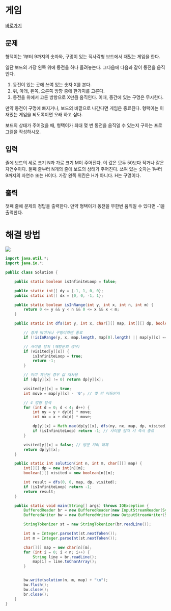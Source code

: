 # 게임

[바로가기](https://www.acmicpc.net/problem/1103)

## 문제

형택이는 1부터 9까지의 숫자와, 구멍이 있는 직사각형 보드에서 재밌는 게임을 한다.

일단 보드의 가장 왼쪽 위에 동전을 하나 올려놓는다. 그다음에 다음과 같이 동전을 움직인다.

1. 동전이 있는 곳에 쓰여 있는 숫자 X를 본다.
2. 위, 아래, 왼쪽, 오른쪽 방향 중에 한가지를 고른다.
3. 동전을 위에서 고른 방향으로 X만큼 움직인다. 이때, 중간에 있는 구멍은 무시한다.

만약 동전이 구멍에 빠지거나, 보드의 바깥으로 나간다면 게임은 종료된다. 형택이는 이 재밌는 게임을 되도록이면 오래 하고 싶다.

보드의 상태가 주어졌을 때, 형택이가 최대 몇 번 동전을 움직일 수 있는지 구하는 프로그램을 작성하시오.

## 입력

줄에 보드의 세로 크기 N과 가로 크기 M이 주어진다. 이 값은 모두 50보다 작거나 같은 자연수이다. 둘째 줄부터 N개의 줄에 보드의 상태가 주어진다. 쓰여 있는 숫자는 1부터 9까지의 자연수 또는 H이다. 가장 왼쪽 위칸은 H가 아니다. H는 구멍이다.

## 출력

첫째 줄에 문제의 정답을 출력한다. 만약 형택이가 동전을 무한번 움직일 수 있다면 -1을 출력한다.

# 해결 방법

![](https://kurtyoon-space.s3.ap-northeast-2.amazonaws.com/69b55fea-ef7e-488e-994b-1050a4409577_20250424.png)

```java
import java.util.*;
import java.io.*;

public class Solution {

    public static boolean isInfiniteLoop = false;

    public static int[] dy = {-1, 1, 0, 0};
    public static int[] dx = {0, 0, -1, 1};

    public static boolean isInRange(int y, int x, int n, int m) {
        return 0 <= y && y < n && 0 <= x && x < m;
    }

    public static int dfs(int y, int x, char[][] map, int[][] dp, boolean[][] visited) {

        // 경계 밖이거나 구멍이라면 종료
        if (!isInRange(y, x, map.length, map[0].length) || map[y][x] == 'H') return 0;

        // 사이클 탐지 (재방문의 경우)
        if (visited[y][x]) {
            isInfiniteLoop = true;
            return -1;
        }

        // 이미 계산된 경우 값 재사용
        if (dp[y][x] != 0) return dp[y][x];

        visited[y][x] = true;
        int move = map[y][x] - '0'; // 몇 칸 이동인지

        // 4 방향 탐색
        for (int d = 0; d < 4; d++) {
            int ny = y + dy[d] * move;
            int nx = x + dx[d] * move;

            dp[y][x] = Math.max(dp[y][x], dfs(ny, nx, map, dp, visited) + 1);
            if (isInfiniteLoop) return -1; // 사이클 탐지 시 즉시 종료
        }

        visited[y][x] = false; // 방문 처리 해제
        return dp[y][x];
    }

    public static int solution(int n, int m, char[][] map) {
        int[][] dp = new int[n][m];
        boolean[][] visited = new boolean[n][m];

        int result = dfs(0, 0, map, dp, visited);
        if (isInfiniteLoop) return -1;
        return result;
    }

    public static void main(String[] args) throws IOException {
        BufferedReader br = new BufferedReader(new InputStreamReader(System.in));
        BufferedWriter bw = new BufferedWriter(new OutputStreamWriter(System.out));

        StringTokenizer st = new StringTokenizer(br.readLine());

        int n = Integer.parseInt(st.nextToken());
        int m = Integer.parseInt(st.nextToken());

        char[][] map = new char[n][m];
        for (int i = 0; i < n; i++) {
            String line = br.readLine();
            map[i] = line.toCharArray();
        }


        bw.write(solution(n, m, map) + "\n");
        bw.flush();
        bw.close();
        br.close();
    }
}
```
